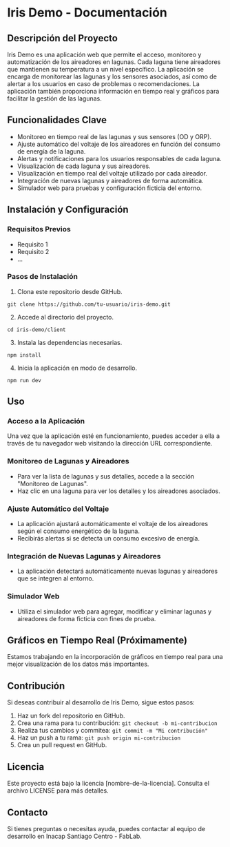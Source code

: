 # Iris Demo - Documentación

## Descripción del Proyecto

Iris Demo es una aplicación web que permite el acceso, monitoreo y automatización de los aireadores en lagunas. Cada laguna tiene aireadores que mantienen su temperatura a un nivel específico. La aplicación se encarga de monitorear las lagunas y los sensores asociados, así como de alertar a los usuarios en caso de problemas o recomendaciones. La aplicación también proporciona información en tiempo real y gráficos para facilitar la gestión de las lagunas.

## Funcionalidades Clave

- Monitoreo en tiempo real de las lagunas y sus sensores (OD y ORP).
- Ajuste automático del voltaje de los aireadores en función del consumo de energía de la laguna.
- Alertas y notificaciones para los usuarios responsables de cada laguna.
- Visualización de cada laguna y sus aireadores.
- Visualización en tiempo real del voltaje utilizado por cada aireador.
- Integración de nuevas lagunas y aireadores de forma automática.
- Simulador web para pruebas y configuración ficticia del entorno.

## Instalación y Configuración

### Requisitos Previos

- Requisito 1
- Requisito 2
- ...

### Pasos de Instalación

1. Clona este repositorio desde GitHub.

```shell
git clone https://github.com/tu-usuario/iris-demo.git
```

2. Accede al directorio del proyecto.

```shell
cd iris-demo/client
```

3. Instala las dependencias necesarias.

```shell
npm install
```

4. Inicia la aplicación en modo de desarrollo.

```shell
npm run dev
```

## Uso

### Acceso a la Aplicación

Una vez que la aplicación esté en funcionamiento, puedes acceder a ella a través de tu navegador web visitando la dirección URL correspondiente.

### Monitoreo de Lagunas y Aireadores

- Para ver la lista de lagunas y sus detalles, accede a la sección "Monitoreo de Lagunas".
- Haz clic en una laguna para ver los detalles y los aireadores asociados.

### Ajuste Automático del Voltaje

- La aplicación ajustará automáticamente el voltaje de los aireadores según el consumo energético de la laguna.
- Recibirás alertas si se detecta un consumo excesivo de energía.

### Integración de Nuevas Lagunas y Aireadores

- La aplicación detectará automáticamente nuevas lagunas y aireadores que se integren al entorno.

### Simulador Web

- Utiliza el simulador web para agregar, modificar y eliminar lagunas y aireadores de forma ficticia con fines de prueba.

## Gráficos en Tiempo Real (Próximamente)

Estamos trabajando en la incorporación de gráficos en tiempo real para una mejor visualización de los datos más importantes.

## Contribución

Si deseas contribuir al desarrollo de Iris Demo, sigue estos pasos:

1. Haz un fork del repositorio en GitHub.
2. Crea una rama para tu contribución: `git checkout -b mi-contribucion`
3. Realiza tus cambios y commitea: `git commit -m "Mi contribución"`
4. Haz un push a tu rama: `git push origin mi-contribucion`
5. Crea un pull request en GitHub.

## Licencia

Este proyecto está bajo la licencia [nombre-de-la-licencia]. Consulta el archivo LICENSE para más detalles.

## Contacto

Si tienes preguntas o necesitas ayuda, puedes contactar al equipo de desarrollo en Inacap Santiago Centro - FabLab.
